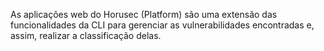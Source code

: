 As aplicações web do Horusec (Platform) são uma extensão das funcionalidades da CLI para gerenciar as vulnerabilidades encontradas e, assim, realizar a classificação delas.
